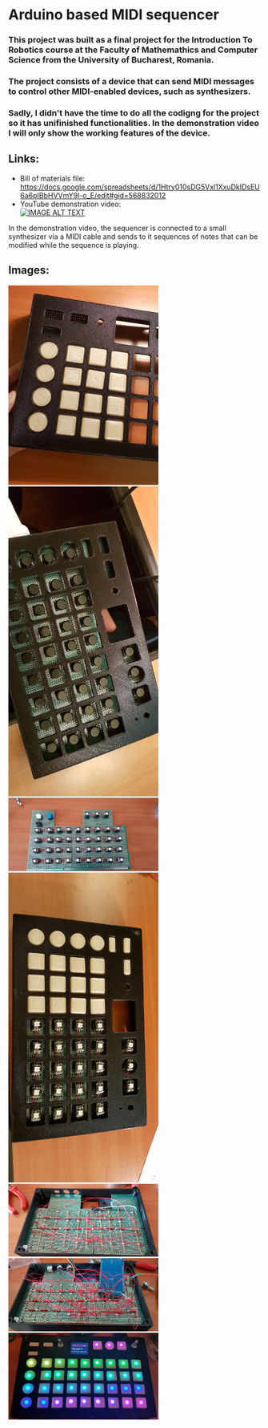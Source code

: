 # Arduino based MIDI sequencer

### This project was built as a final project for the Introduction To Robotics course at the Faculty of Mathemathics and Computer Science from the University of Bucharest, Romania.

### The project consists of a device that can send MIDI messages to control other MIDI-enabled devices, such as synthesizers.

### Sadly, I didn't have the time to do all the codigng for the project so it has unifinished functionalities. In the demonstration video I will only show the working features of the device.      

## Links:
- Bill of materials file: https://docs.google.com/spreadsheets/d/1Htry010sDG5Vxl1XxuDkIDsEU6a6pIBbHVVmY9l-o_E/edit#gid=568832012
- YouTube demonstration video: <br>
[![IMAGE ALT TEXT](http://img.youtube.com/vi/B5M3vbESyhA/0.jpg)](http://www.youtube.com/watch?v=B5M3vbESyhA "Demo Video")

In the demonstration video, the sequencer is connected to a small synthesizer via a MIDI cable and sends to it sequences of notes that can be modified while the sequence is playing.

## Images:
<div>
  <img src="https://raw.githubusercontent.com/surdubob/ArduinoMidiSequencer/master/Images/20200131_221240.jpg" width="300" style="display: inline-block">
  <img src="https://raw.githubusercontent.com/surdubob/ArduinoMidiSequencer/master/Images/20200206_221157.jpg" width="300" style="display: inline-block">
  <img src="https://raw.githubusercontent.com/surdubob/ArduinoMidiSequencer/master/Images/20200208_160649.jpg" width="300" style="display: inline-block">
  <img src="https://raw.githubusercontent.com/surdubob/ArduinoMidiSequencer/master/Images/20200208_223409.jpg" width="300" style="display: inline-block">
  <img src="https://raw.githubusercontent.com/surdubob/ArduinoMidiSequencer/master/Images/20200216_121709.jpg" width="300" style="display: inline-block">
  <img src="https://raw.githubusercontent.com/surdubob/ArduinoMidiSequencer/master/Images/20200217_152244.jpg" width="300" style="display: inline-block">
  <img src="https://raw.githubusercontent.com/surdubob/ArduinoMidiSequencer/master/Images/startup.jpeg" width="300" style="display: inline-block">  
</div>


